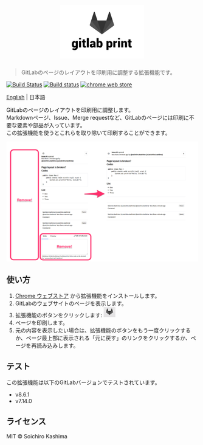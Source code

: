 # <div align="center"><img src="media/promotion.png" width="220" alt="gitlab-print"></div>

> GitLabのページのレイアウトを印刷用に調整する拡張機能です。

[![Build Status](https://travis-ci.org/ksoichiro/gitlab-print.svg?branch=master)](https://travis-ci.org/ksoichiro/gitlab-print)
[![Build status](https://ci.appveyor.com/api/projects/status/1v4i2qccadkiapjv?svg=true)](https://ci.appveyor.com/project/ksoichiro/gitlab-print)
[![chrome web store](https://img.shields.io/badge/chrome%20web%20store-gitlab--print-brightgreen.svg)][store]

[English](readme.md) | 日本語

GitLabのページのレイアウトを印刷用に調整します。  
Markdownページ、Issue、Merge requestなど、GitLabのページには印刷に不要な要素や部品が入っています。  
この拡張機能を使うとこれらを取り除いて印刷することができます。

![Image](media/screenshot.png)

## 使い方

1. [Chrome ウェブストア][store] から拡張機能をインストールします。
1. GitLabのウェブサイトのページを表示します。
1. 拡張機能のボタンをクリックします: ![](media/button.png)
1. ページを印刷します。
1. 元の内容を表示したい場合は、拡張機能のボタンをもう一度クリックするか、ページ最上部に表示される「元に戻す」のリンクをクリックするか、ページを再読み込みします。

## テスト

この拡張機能は以下のGitLabバージョンでテストされています。

* v8.6.1
* v7.14.0

## ライセンス

MIT &copy; Soichiro Kashima

[store]: https://chrome.google.com/webstore/detail/gitlab-print/ooopojgjhkkklgmdahnahcneikejmllm
